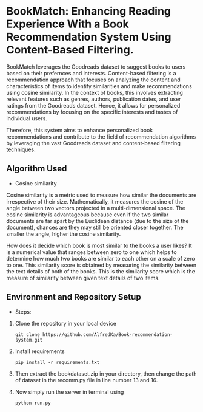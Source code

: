# BookMatch: Enhancing Reading Experience With a Book Recommendation System Using Content-Based Filtering.

BookMatch leverages the Goodreads dataset to suggest books to users based on their prefernces and interests. Content-based filtering is a recommendation approach that focuses on analyzing the content and characteristics of items to identify similarities and make recommendations using cosine similarity. In the context of books, this involves extracting relevant features such as genres, authors, publication dates, and user ratings from the Goodreads dataset. Hence, it allows for personalized recommendations by focusing on the specific interests and tastes of individual users.

Therefore, this system aims to enhance personalized book recommendations and contribute to the field of recommendation algorithms by leveraging the vast Goodreads dataset and content-based filtering techniques.

## Algorithm Used
- Cosine similarity
  
Cosine similarity is a metric used to measure how similar the documents are irrespective of their size. Mathematically, it measures the cosine of the angle between two vectors projected in a multi-dimensional space. The cosine similarity is advantageous because even if the two similar documents are far apart by the Euclidean distance (due to the size of the document), chances are they may still be oriented closer together. The smaller the angle, higher the cosine similarity.

How does it decide which book is most similar to the books a user likes? It is a numerical value that ranges between zero to one which helps to determine how much two books are similar to each other on a scale of zero to one. This similarity score is obtained by measuring the similarity between the text details of both of the books. This is the similarity score which is the measure of similarity between given text details of two items.

## Environment and Repository Setup

- Steps:
1. Clone the repository in your local device
   
   `git clone https://github.com/AlfredKa/Book-recommendation-system.git`

2. Install requirements

   `pip install -r requirements.txt`

3. Then extract the bookdataset.zip in your directory, then change the path of dataset in the recomm.py file in line number 13 and 16.

4. Now simply run the server in terminal using

   `python run.py`


